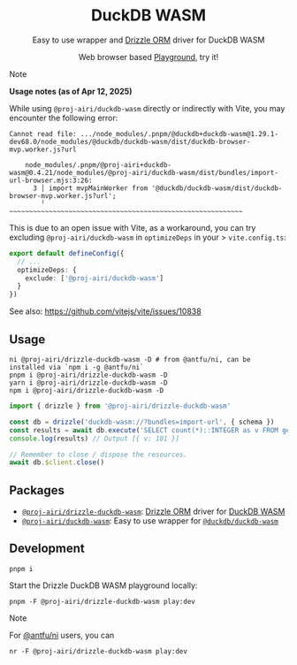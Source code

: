 <h1 align="center">DuckDB WASM</h1>

<p align="center">
Easy to use wrapper and <a href="https://orm.drizzle.team/">Drizzle ORM</a> driver for DuckDB WASM
</p>

<div align="center">

Web browser based [Playground](https://drizzle-orm-duckdb-wasm.netlify.app/), try it!

</div>

> [!NOTE]
>
> **Usage notes (as of Apr 12, 2025)**
>
> While using `@proj-airi/duckdb-wasm` directly or indirectly with Vite, you may encounter the following error:
>
> ```
> Cannot read file: .../node_modules/.pnpm/@duckdb+duckdb-wasm@1.29.1-dev68.0/node_modules/@duckdb/duckdb-wasm/dist/duckdb-browser-mvp.worker.js?url
>
>     node_modules/.pnpm/@proj-airi+duckdb-wasm@0.4.21/node_modules/@proj-airi/duckdb-wasm/dist/bundles/import-url-browser.mjs:3:26:
>       3 │ import mvpMainWorker from '@duckdb/duckdb-wasm/dist/duckdb-browser-mvp.worker.js?url';
>         ╵                           ~~~~~~~~~~~~~~~~~~~~~~~~~~~~~~~~~~~~~~~~~~~~~~~~~~~~~~~~~~~
> ```
>
> This is due to an open issue with Vite, as a workaround, you can try excluding `@proj-airi/duckdb-wasm` in `optimizeDeps` in your > `vite.config.ts`:
>
> ```ts
> export default defineConfig({
>   // ...
>   optimizeDeps: {
>     exclude: ['@proj-airi/duckdb-wasm']
>   }
> })
> ```
>
> See also: https://github.com/vitejs/vite/issues/10838

## Usage

```shell
ni @proj-airi/drizzle-duckdb-wasm -D # from @antfu/ni, can be installed via `npm i -g @antfu/ni`
pnpm i @proj-airi/drizzle-duckdb-wasm -D
yarn i @proj-airi/drizzle-duckdb-wasm -D
npm i @proj-airi/drizzle-duckdb-wasm -D
```

```typescript
import { drizzle } from '@proj-airi/drizzle-duckdb-wasm'

const db = drizzle('duckdb-wasm://?bundles=import-url', { schema })
const results = await db.execute('SELECT count(*)::INTEGER as v FROM generate_series(0, 100) t(v)')
console.log(results) // Output [{ v: 101 }]

// Remember to close / dispose the resources.
await db.$client.close()
```

## Packages

- [`@proj-airi/drizzle-duckdb-wasm`](https://github.com/proj-airi/duckdb-wasm/tree/main/packages/drizzle-duckdb-wasm/README.md): [Drizzle ORM](https://orm.drizzle.team/) driver for [DuckDB WASM](https://github.com/duckdb/duckdb-wasm)
- [`@proj-airi/duckdb-wasm`](https://github.com/proj-airi/duckdb-wasm/tree/main/packages/duckdb-wasm/README.md): Easy to use wrapper for [`@duckdb/duckdb-wasm`](https://github.com/duckdb/duckdb-wasm)

## Development

```shell
pnpm i
```

Start the Drizzle DuckDB WASM playground locally:

```shell
pnpm -F @proj-airi/drizzle-duckdb-wasm play:dev
```

> [!NOTE]
>
> For [@antfu/ni](https://github.com/antfu-collective/ni) users, you can
>
> ```shell
> nr -F @proj-airi/drizzle-duckdb-wasm play:dev
> ```
